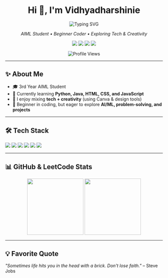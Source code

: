 <h1 align="center">Hi 👋, I'm Vidhyadharshinie</h1>

<!-- Typing SVG -->
<p align="center">
  <img src="https://readme-typing-svg.demolab.com?font=Fira+Code&size=25&pause=1000&color=F65CFF&center=true&vCenter=true&width=435&lines=Hi+there%2C+I'm+Vidhyadharshinie;ML+Enthusiast;Java+%7C+Full+Stack+Developer;Always+learning+new+things!" alt="Typing SVG" />
</p>

<p align="center">
  <em>AIML Student • Beginner Coder • Exploring Tech & Creativity</em>
</p>

<p align="center">
  <a href="mailto:vidhyadharshinie475@gmail.com"><img src="https://img.shields.io/badge/Email-D14836?style=for-the-badge&logo=gmail&logoColor=white" /></a>
  <a href="https://www.linkedin.com/in/vidhya-dharshinie/"><img src="https://img.shields.io/badge/LinkedIn-0A66C2?style=for-the-badge&logo=linkedin&logoColor=white" /></a>
  <a href="https://github.com/VidhyaDharshinie"><img src="https://img.shields.io/badge/GitHub-100000?style=for-the-badge&logo=github&logoColor=white" /></a>
  <a href="https://leetcode.com/u/Vidhya_Dharshinie/"><img src="https://img.shields.io/badge/LeetCode-FFA116?style=for-the-badge&logo=LeetCode&logoColor=black" /></a>
</p>

<p align="center">
  <img src="https://komarev.com/ghpvc/?username=VidhyaDharshinie&color=blueviolet" alt="Profile Views" />
</p>

---

## ✨ About Me
- 🎓 3rd Year AIML Student  
- 🌱 Currently learning **Python, Java, HTML, CSS, and JavaScript**  
- 🎨 I enjoy mixing **tech + creativity** (using Canva & design tools)  
- 🚀 Beginner in coding, but eager to explore **AI/ML, problem-solving, and projects**  

---

## 🛠 Tech Stack
<p>
  <img src="https://img.shields.io/badge/Python-3776AB?style=for-the-badge&logo=python&logoColor=white"/>
  <img src="https://img.shields.io/badge/Java-ED8B00?style=for-the-badge&logo=java&logoColor=white"/>
  <img src="https://img.shields.io/badge/HTML5-E34F26?style=for-the-badge&logo=html5&logoColor=white"/>
  <img src="https://img.shields.io/badge/CSS3-1572B6?style=for-the-badge&logo=css3&logoColor=white"/>
  <img src="https://img.shields.io/badge/JavaScript-F7DF1E?style=for-the-badge&logo=javascript&logoColor=black"/>
  <img src="https://img.shields.io/badge/Canva-00C4CC?style=for-the-badge&logo=canva&logoColor=white"/>
</p>

---

## 📊 GitHub & LeetCode Stats
<p align="center">
  <img src="https://github-readme-stats.vercel.app/api?username=VidhyaDharshinie&show_icons=true&theme=radical" height="180px"/>
  <img src="https://leetcode-stats.vercel.app/api?username=Vidhya_Dharshinie&theme=dark" height="180px"/>
</p>

---

## 💡 Favorite Quote
*"Sometimes life hits you in the head with a brick. Don't lose faith."* – Steve Jobs
